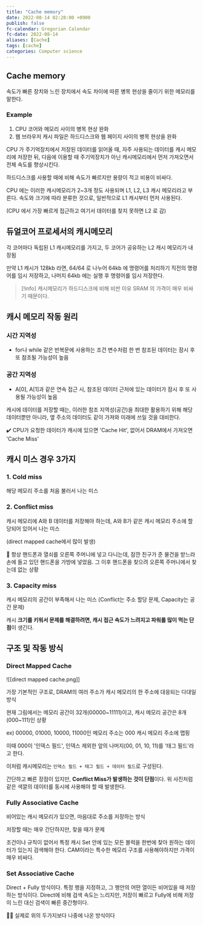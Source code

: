 ```yaml
---
title: "Cache memory"
date: 2022-08-14 02:28:00 +0900
publish: false
fc-calendar: Gregorian Calendar
fc-date: 2022-08-14
aliases: [Cache]
tags: [cache]
categories: Computer science
---
```


## Cache memory

속도가 빠른 장치와 느린 장치에서 속도 차이에 따른 병목 현상을 줄이기 위한 메모리를 말한다.

### Example

1. CPU 코어와 메모리 사이의 병목 현상 완화
2. 웹 브라우저 캐시 파일은 하드디스크와 웹 페이지 사이의 병목 현상을 완화

CPU 가 주기억장치에서 저장된 데이터를 읽어올 때, 자주 사용되는 데이터를 캐시 메모리에 저장한 뒤, 다음에 이용할 때 주기억장치가 아닌 캐시메모리에서 먼저 가져오면서 전체 속도를 향상시킨다.

하드디스크를 사용할 때에 비해 속도가 빠르지만 용량이 적고 비용이 비싸다.

CPU 에는 이러한 캐시메모리가 2~3개 정도 사용되며 L1, L2, L3 캐시 메모리라고 부른다. 속도와 크기에 따라 분류한 것으로, 일반적으로 L1 캐시부터 먼저 사용된다.

(CPU 에서 가장 빠르게 접근하고 여기서 데이터를 찾지 못하면 L2 로 감)

## 듀얼코어 프로세서의 캐시메모리

각 코어마다 독립된 L1 캐시메모리를 가지고, 두 코어가 공유하는 L2 캐시 메모리가 내장됨

만약 L1 캐시가 128kb 라면, 64/64 로 나누어 64kb 에 명령어를 처리하기 직전의 명령어를 임시 저장하고, 나머지 64kb 에는 실행 후 명령어를 임시 저장한다.

> [!info] 캐시메모리가 하드디스크에 비해 비싼 이유
> SRAM 의 가격이 매우 비싸기 때문이다.

## 캐시 메모리 작동 원리

### 시간 지역성

- for나 while 같은 반복문에 사용하는 조건 변수처럼 한 번 참조된 데이터는 잠시 후 또 참조될 가능성이 높음

### 공간 지역성

- A[0], A[1]과 같은 연속 접근 시, 참조된 데이터 근처에 있는 데이터가 잠시 후 또 사용될 가능성이 높음

캐시에 데이터를 저장할 때는, 이러한 참조 지역성(공간)을 최대한 활용하기 위해 해당 데이터뿐만 아니라, 옆 주소의 데이터도 같이 가져와 미래에 쓰일 것을 대비한다.

<aside> ✔️ CPU가 요청한 데이터가 캐시에 있으면 'Cache Hit', 없어서 DRAM에서 가져오면 'Cache Miss'

</aside>

## 캐시 미스 경우 3가지

### 1. Cold miss

해당 메모리 주소를 처음 불러서 나는 미스

### 2. Conflict miss

캐시 메모리에 A와 B 데이터를 저장해야 하는데, A와 B가 같은 캐시 메모리 주소에 할당되어 있어서 나는 미스

(direct mapped cache에서 많이 발생)

<aside> 🤔 항상 핸드폰과 열쇠를 오른쪽 주머니에 넣고 다니는데, 잠깐 친구가 준 물건을 받느라 손에 들고 있던 핸드폰을 가방에 넣었음. 그 이후 핸드폰을 찾으려 오른쪽 주머니에서 찾는데 없는 상황

</aside>

### 3. Capacity miss

캐시 메모리의 공간이 부족해서 나는 미스 (Conflict는 주소 할당 문제, Capacity는 공간 문제)

캐시 **크기를 키워서 문제를 해결하려면, 캐시 접근 속도가 느려지고 파워를 많이 먹는 단점**이 생긴다.

## 구조 및 작동 방식

### Direct Mapped Cache

![[direct mapped cache.png]]

가장 기본적인 구조로, DRAM의 여러 주소가 캐시 메모리의 한 주소에 대응되는 다대일 방식

현재 그림에서는 메모리 공간이 32개(00000~11111)이고, 캐시 메모리 공간은 8개(000~111)인 상황

ex) 00000, 01000, 10000, 11000인 메모리 주소는 000 캐시 메모리 주소에 맵핑

이때 000이 '인덱스 필드', 인덱스 제외한 앞의 나머지(00, 01, 10, 11)를 '태그 필드'라고 한다.

이처럼 캐시메모리는 `인덱스 필드 + 태그 필드 + 데이터 필드`로 구성된다.

간단하고 빠른 장점이 있지만, **Conflict Miss가 발생하는 것이 단점**이다. 위 사진처럼 같은 색깔의 데이터를 동시에 사용해야 할 때 발생한다.

### Fully Associative Cache

비어있는 캐시 메모리가 있으면, 마음대로 주소를 저장하는 방식

저장할 때는 매우 간단하지만, 찾을 때가 문제

조건이나 규칙이 없어서 특정 캐시 Set 안에 있는 모든 블럭을 한번에 찾아 원하는 데이터가 있는지 검색해야 한다. CAM이라는 특수한 메모리 구조를 사용해야하지만 가격이 매우 비싸다.

### Set Associative Cache

Direct + Fully 방식이다. 특정 행을 지정하고, 그 행안의 어떤 열이든 비어있을 때 저장하는 방식이다. Direct에 비해 검색 속도는 느리지만, 저장이 빠르고 Fully에 비해 저장이 느린 대신 검색이 빠른 중간형이다.

<aside> ☝🏻 실제로 위의 두가지보다 나중에 나온 방식이다

</aside>
